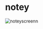 # notey


![noteyscreenn](https://github.com/zaynrix/notey/assets/28483872/a0ff6468-5a1e-4fd3-bfa2-f3d95956d665)
